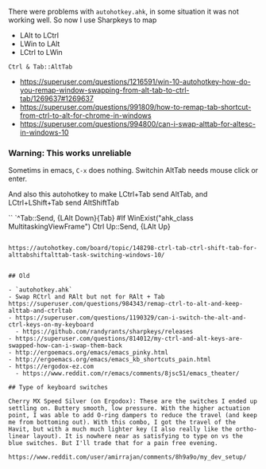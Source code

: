 There were problems with `autohotkey.ahk`, in some situation it was not working well. So now I use Sharpkeys to map

- LAlt to LCtrl
- LWin to LAlt
- LCtrl to LWin

```
Ctrl & Tab::AltTab
```

- https://superuser.com/questions/1216591/win-10-autohotkey-how-do-you-remap-window-swapping-from-alt-tab-to-ctrl-tab/1269637#1269637
- https://superuser.com/questions/991809/how-to-remap-tab-shortcut-from-ctrl-to-alt-for-chrome-in-windows
- https://superuser.com/questions/994800/can-i-swap-alttab-for-altesc-in-windows-10

### Warning: This works unreliable

Sometims in emacs, `C-x` does nothing. Switchin AltTab needs mouse click or enter.

And also this autohotkey to make LCtrl+Tab send AltTab, and LCtrl+LShift+Tab send AltShiftTab

``
`^Tab::Send, {LAlt Down}{Tab}
#If WinExist("ahk_class MultitaskingViewFrame")
Ctrl Up::Send, {LAlt Up}
```

https://autohotkey.com/board/topic/148298-ctrl-tab-ctrl-shift-tab-for-alttabshiftalttab-task-switching-windows-10/


## Old

- `autohotkey.ahk`
- Swap RCtrl and RAlt but not for RAlt + Tab https://superuser.com/questions/984343/remap-ctrl-to-alt-and-keep-alttab-and-ctrltab
- https://superuser.com/questions/1190329/can-i-switch-the-alt-and-ctrl-keys-on-my-keyboard
  - https://github.com/randyrants/sharpkeys/releases
- https://superuser.com/questions/814012/my-ctrl-and-alt-keys-are-swapped-how-can-i-swap-them-back
- http://ergoemacs.org/emacs/emacs_pinky.html
- http://ergoemacs.org/emacs/emacs_kb_shortcuts_pain.html
- https://ergodox-ez.com
  - https://www.reddit.com/r/emacs/comments/8jsc51/emacs_theater/

## Type of keyboard switches

Cherry MX Speed Silver (on Ergodox): These are the switches I ended up settling on. Buttery smooth, low pressure. With the higher actuation point, I was able to add O-ring dampers to reduce the travel (and keep me from bottoming out). With this combo, I got the travel of the Havit, but with a much much lighter key (I also really like the ortho-linear layout). It is nowhere near as satisfying to type on vs the blue switches. But I'll trade that for a pain free evening.

https://www.reddit.com/user/amirrajan/comments/8h9a9o/my_dev_setup/ 